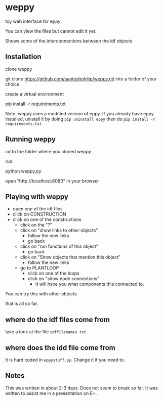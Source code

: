 # weppy
toy web interface for eppy

You can view the files but cannot edit it yet.

Shows some of the interconnections between the idf objects

## Installation
clone weppy

git clone https://github.com/santoshphilip/weppy.git into a folder of your choice

create a virtual environment

pip install -r requirements.txt

Note: weppy uses a modified version of eppy. If you already have eppy installed, unistall it by doing `pip uninstall eppy` then do `pip install -r requirements.txt`


## Running weppy
cd to the folder where you cloned weppy

run:

python weppy.py

open "http://localhost:8080" in your browser

## Playing with weppy
- open one of the idf files
- click on CONSTRUCTION
- click on one of the constructions
    - click on the "?"
    - click on "show links to other objects"
        - follow the new links
        - go back
    - click on "run functions of this object"
        - go back
    - click on "Show objects that mention this object"
        - follow the new links
    - go to PLANTLOOP
        - click on one of the loops
        - click on "show node connections"
            - It will hsoe you what components this connected to.

You can try this with other objects

that is all so far.

## where do the idf files come from
take a look at the file `idffilenames.txt`

## where does the idd file come from
It is hard coded in `eppystuff.py`. Change it if you need to.

## Notes
This was written in about 2-3 days. Does not seem to break so far. It was written to assist me in a presentation on E+.

